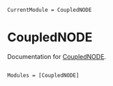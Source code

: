 ```@meta
CurrentModule = CoupledNODE
```

# CoupledNODE

Documentation for [CoupledNODE](https://github.com/DEEPDIP-project/CoupledNODE.jl).

```@index
```

```@autodocs
Modules = [CoupledNODE]
```
